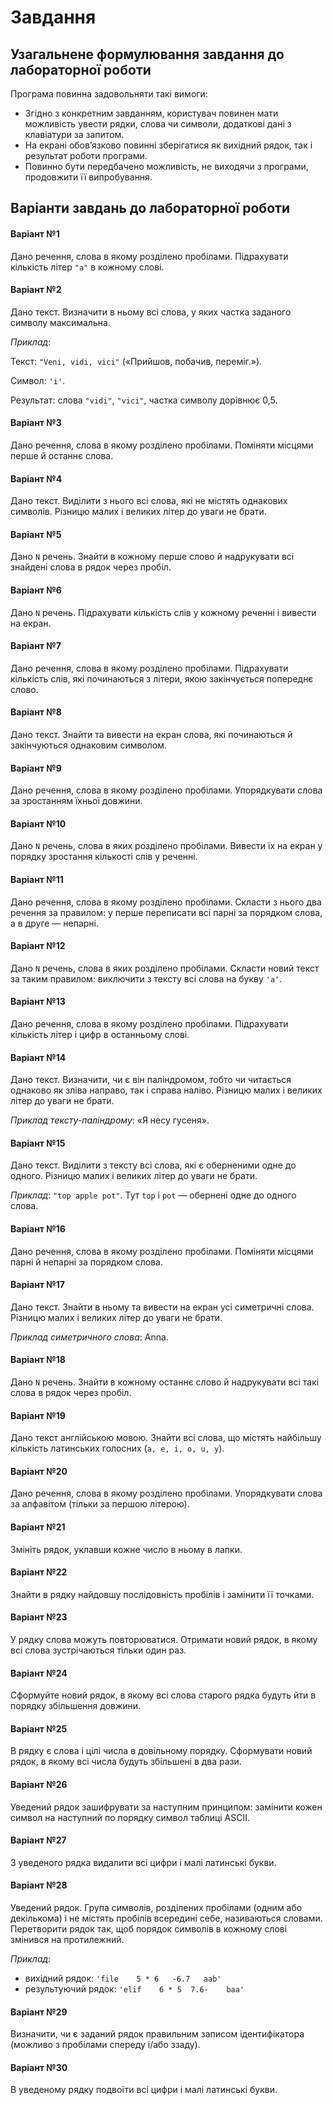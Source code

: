 # Завдання
## Узагальнене формулювання завдання до лабораторної роботи

Програма повинна задовольняти такі вимоги:
- Згідно з конкретним завданням, користувач повинен мати можливість увести рядки, слова чи символи, додаткові дані з клавіатури за запитом.
- На екрані обов’язково повинні зберігатися як вихідний рядок, так і результат роботи програми.
- Повинно бути передбачено можливість, не виходячи з програми, продовжити її випробування.

## Варіанти завдань до лабораторної роботи
#### Варіант №1
Дано речення, слова в якому розділено пробілами. Підрахувати кількість літер `"а"` в кожному слові.

#### Варіант №2
Дано текст. Визначити в ньому всі слова, у яких частка заданого символу максимальна.

*Приклад*:

Текст: ``"Veni, vidi, vici"`` («Прийшов, побачив, переміг.»).

Символ: `'i'`.

Результат: слова `"vidi"`, `"vici"`, частка символу дорівнює 0,5.

#### Варіант №3
Дано речення, слова в якому розділено пробілами. Поміняти місцями перше й останнє слова.

#### Варіант №4
Дано текст. Виділити з нього всі слова, які не містять однакових символів. Різницю малих і великих літер до уваги не брати.

#### Варіант №5
Дано `N` речень. Знайти в кожному перше слово й надрукувати всі знайдені слова в рядок через пробіл.

#### Варіант №6
Дано `N` речень. Підрахувати кількість слів у кожному реченні і вивести на екран.

#### Варіант №7
Дано речення, слова в якому розділено пробілами. Підрахувати кількість слів, які починаються з літери, якою закінчується попереднє слово.

#### Варіант №8
Дано текст. Знайти та вивести на екран слова, які починаються й закінчуються однаковим символом.

#### Варіант №9
Дано речення, слова в якому розділено пробілами. Упорядкувати слова за зростанням їхньої довжини.

#### Варіант №10
Дано `N` речень, слова в яких розділено пробілами. Вивести їх на екран у порядку зростання кількості слів у реченні.

#### Варіант №11
Дано речення, слова в якому розділено пробілами. Скласти з нього два речення за правилом: у перше переписати всі парні за порядком слова, а в друге — непарні.

#### Варіант №12
Дано `N` речень, слова в яких розділено пробілами. Скласти новий текст за таким правилом: виключити з тексту всі слова на букву `'a'`.

#### Варіант №13
Дано речення, слова в якому розділено пробілами. Підрахувати кількість літер і цифр в останньому слові.

#### Варіант №14
Дано текст. Визначити, чи є він паліндромом, тобто чи читається однаково як зліва направо, так і справа наліво. Різницю малих і великих літер до уваги не брати.

*Приклад тексту-паліндрому*: «Я несу гусеня».

#### Варіант №15
Дано текст. Виділити з тексту всі слова, які є оберненими одне до одного. Різницю малих і великих літер до уваги не брати.

*Приклад*: ``"top apple pot"``. Тут `top` і `pot` — обернені одне до одного слова.

#### Варіант №16
Дано речення, слова в якому розділено пробілами. Поміняти місцями парні й непарні за порядком слова.

#### Варіант №17
Дано текст. Знайти в ньому та вивести на екран усі симетричні слова. Різницю малих і великих літер до уваги не брати.

*Приклад симетричного слова*: Anna.

#### Варіант №18
Дано `N` речень. Знайти в кожному останнє слово й надрукувати всі такі слова в рядок через пробіл.

#### Варіант №19
Дано текст англійською мовою. Знайти всі слова, що містять найбільшу кількість латинських голосних (`а, e, i, o, u, y`).

#### Варіант №20
Дано речення, слова в якому розділено пробілами. Упорядкувати слова за алфавітом (тільки за першою літерою).

#### Варіант №21
Змініть рядок, уклавши кожне число в ньому в лапки. 

#### Варіант №22
Знайти в рядку найдовшу послідовність пробілів і замінити її точками. 

#### Варіант №23
У рядку слова можуть повторюватися. Отримати новий рядок, в якому всі слова зустрічаються тільки один раз.
 
#### Варіант №24
Сформуйте новий рядок, в якому всі слова старого рядка будуть йти в порядку збільшення довжини.

#### Варіант №25
В рядку є слова і цілі числа в довільному порядку. Сформувати новий рядок, в якому всі числа будуть збільшені в два рази.

#### Варіант №26
Уведений  рядок зашифрувати за наступним принципом: замінити кожен символ на наступний по порядку символ таблиці ASCII.

#### Варіант №27
З уведеного рядка видалити всі цифри і малі латинські букви.

#### Варіант №28
Уведений рядок. Група символів, розділених пробілами (одним або декількома) і не містять пробілів всередині себе, називаються словами. Перетворити рядок так, щоб порядок символів в кожному слові змінився на протилежний.

*Приклад*:    
- вихідний рядок: `'file    5 * 6   -6.7   aab'`
- результуючий рядок: `'elif    6 * 5  7.6-    baa'`

#### Варіант №29
Визначити, чи є заданий рядок правильним записом ідентифікатора (можливо з пробілами спереду і/або ззаду).

#### Варіант №30
В уведеному рядку подвоїти всі цифри і малі латинські букви.
